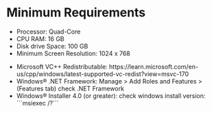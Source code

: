 # Minimum Requirements
<ul>
  <li> Processor: Quad-Core</li>  
  <li>CPU RAM: 16 GB</li>  
  <li>Disk drive Space: 100 GB</li>  
  <li>Minimum Screen Resolution: 1024 x 768</li>  
</ul>

<ul>
  <li>Microsoft VC++ Redistributable: https://learn.microsoft.com/en-us/cpp/windows/latest-supported-vc-redist?view=msvc-170 </li>
  <li>Windows® .NET Framework: Manage > Add Roles and Features > (Features tab) check .NET Framework</li>
  <li>Windows® Installer 4.0 (or greater): check windows install version: ```msiexec /?```</li>
</ul>
